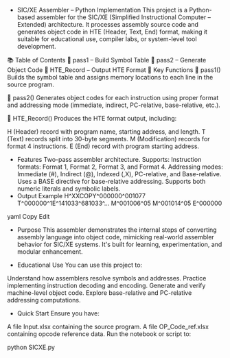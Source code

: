 * SIC/XE Assembler – Python Implementation
This project is a Python-based assembler for the SIC/XE (Simplified Instructional Computer – Extended) architecture. It processes assembly source code and generates object code in HTE (Header, Text, End) format, making it suitable for educational use, compiler labs, or system-level tool development.

📚 Table of Contents
🔁 pass1 – Build Symbol Table
🔄 pass2 – Generate Object Code
🧾 HTE_Record – Output HTE Format
🔑 Key Functions
🔁 pass1()
Builds the symbol table and assigns memory locations to each line in the source program.

🔄 pass2()
Generates object codes for each instruction using proper format and addressing mode (immediate, indirect, PC-relative, base-relative, etc.).

🧾 HTE_Record()
Produces the HTE format output, including:

H (Header) record with program name, starting address, and length.
T (Text) records split into 30-byte segments.
M (Modification) records for format 4 instructions.
E (End) record with program starting address.
* Features
Two-pass assembler architecture.
Supports:
Instruction formats: Format 1, Format 2, Format 3, and Format 4.
Addressing modes: Immediate (#), Indirect (@), Indexed (,X), PC-relative, and Base-relative.
Uses a BASE directive for base-relative addressing.
Supports both numeric literals and symbolic labels.
* Output Example
H^XXCOPY^000000^001077 T^000000^1E^141033^681033^... M^001006^05 M^001014^05 E^000000

yaml Copy Edit

* Purpose
This assembler demonstrates the internal steps of converting assembly language into object code, mimicking real-world assembler behavior for SIC/XE systems. It's built for learning, experimentation, and modular enhancement.

* Educational Use
You can use this project to:

Understand how assemblers resolve symbols and addresses.
Practice implementing instruction decoding and encoding.
Generate and verify machine-level object code.
Explore base-relative and PC-relative addressing computations.
* Quick Start
Ensure you have:

A file Input.xlsx containing the source program.
A file OP_Code_ref.xlsx containing opcode reference data.
Run the notebook or script to:

python SICXE.py

